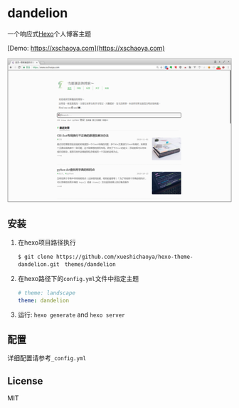 # dandelion

一个响应式[Hexo](http://hexo.io)个人博客主题

[Demo: https://xschaoya.com](https://xschaoya.com)

![screenshot](./2019011501.png)


## 安装
1. 在hexo项目路径执行

    ```git
    $ git clone https://github.com/xueshichaoya/hexo-theme-dandelion.git　themes/dandelion
    ```

2. 在hexo路径下的`config.yml`文件中指定主题

    ```yml
    # theme: landscape
    theme: dandelion
    ```

3. 运行: `hexo generate` and `hexo server`


## 配置

详细配置请参考`_config.yml`


## License
MIT

